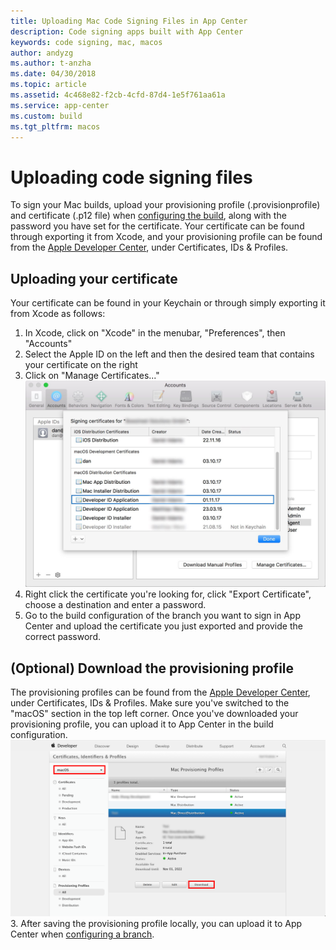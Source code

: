 ```yaml
---
title: Uploading Mac Code Signing Files in App Center
description: Code signing apps built with App Center
keywords: code signing, mac, macos
author: andyzg
ms.author: t-anzha
ms.date: 04/30/2018
ms.topic: article
ms.assetid: 4c468e82-f2cb-4cfd-87d4-1e5f761aa61a
ms.service: app-center
ms.custom: build
ms.tgt_pltfrm: macos
---
```


# Uploading code signing files

To sign your Mac builds, upload your provisioning profile (.provisionprofile) and certificate (.p12 file) when [configuring the build](~/build/macos/first-build.md), along with the password you have set for the certificate. Your certificate can be found through exporting it from Xcode, and your provisioning profile can be found from the [Apple Developer Center](https://developer.apple.com/account/), under Certificates, IDs & Profiles.

## Uploading your certificate

Your certificate can be found in your Keychain or through simply exporting it from Xcode as follows:

1. In Xcode, click on "Xcode" in the menubar, "Preferences", then "Accounts"
2. Select the Apple ID on the left and then the desired team that contains your certificate on the right
3. Click on "Manage Certificates..."
   ![Export certificate](images/xcode-certificate-export.jpg)
4. Right click the certificate you're looking for, click "Export Certificate", choose a destination and enter a password.
5. Go to the build configuration of the branch you want to sign in App Center and upload the certificate you just exported and provide the correct password.

## (Optional) Download the provisioning profile

The provisioning profiles can be found from the [Apple Developer Center](https://developer.apple.com/account/), under Certificates, IDs & Profiles. Make sure you've switched to the "macOS" section in the top left corner. Once you've downloaded your provisioning profile, you can upload it to App Center in the build configuration.
![Download provisioning profile](images/provisioning-profile-blurred.png)
3. After saving the provisioning profile locally, you can upload it to App Center when [configuring a branch](~/build/macos/first-build.md).

[xcode-certificate-export]: images/xcode-certificate-export.jpg
[download-provisioning-profile]: images/provisioning-profile-blurred.png
